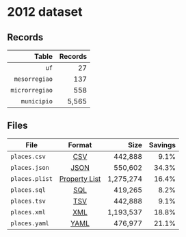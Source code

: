 # 2012 dataset

## Records

|          Table | Records |
| --------------:| -------:|
|           `uf` |      27 |
|  `mesorregiao` |     137 |
| `microrregiao` |     558 |
|    `municipio` |   5,565 |

## Files

| File           | Format                                                       |      Size | Savings |
| -------------- |:------------------------------------------------------------:| ---------:| -------:|
| `places.csv`   | [CSV](https://en.wikipedia.org/wiki/Comma-separated_values)  |   442,888 |    9.1% |
| `places.json`  | [JSON](https://en.wikipedia.org/wiki/JSON)                   |   550,602 |   34.3% |
| `places.plist` | [Property List](https://en.wikipedia.org/wiki/Property_list) | 1,275,274 |   16.4% |
| `places.sql`   | [SQL](https://en.wikipedia.org/wiki/SQL)                     |   419,265 |    8.2% |
| `places.tsv`   | [TSV](https://en.wikipedia.org/wiki/Tab-separated_values)    |   442,888 |    9.1% |
| `places.xml`   | [XML](https://en.wikipedia.org/wiki/XML)                     | 1,193,537 |   18.8% |
| `places.yaml`  | [YAML](https://en.wikipedia.org/wiki/YAML)                   |   476,977 |   21.1% |
